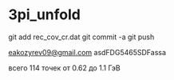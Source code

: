 # 3pi_unfold
git add rec_cov_cr.dat
git commit -a
git push

eakozyrev09@gmail.com
asdFDG5465SDFassa

всего 114 точек от 0.62 до 1.1 ГэВ
